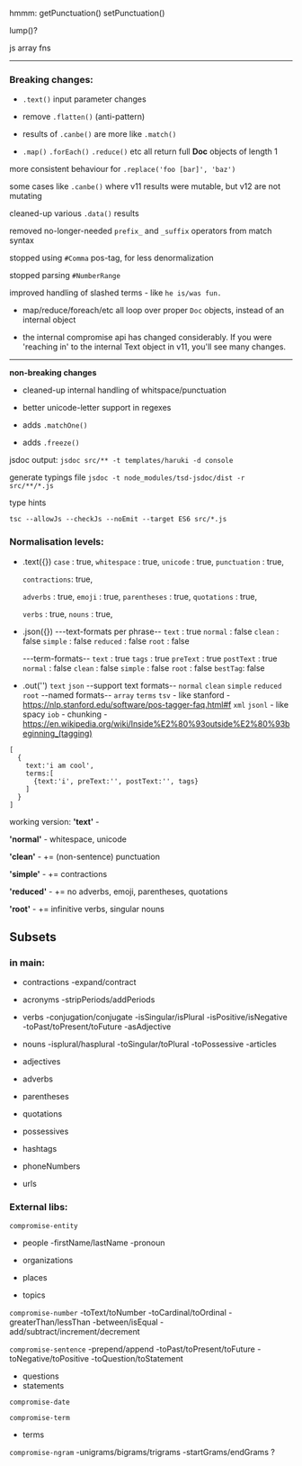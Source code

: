 hmmm:
  getPunctuation()
  setPunctuation()

  lump()?

  js array fns


---
### Breaking changes:
 
* `.text()` input parameter changes
  
* remove `.flatten()` (anti-pattern)

* results of `.canbe()` are more like `.match()`

* `.map()` `.forEach()` `.reduce()` etc all return full **Doc** objects of length 1

more consistent behaviour for `.replace('foo [bar]', 'baz')`

some cases like `.canbe()` where v11 results were mutable, but v12 are not mutating

cleaned-up various `.data()` results

removed no-longer-needed `prefix_` and `_suffix` operators from match syntax

stopped using `#Comma` pos-tag, for less denormalization

stopped parsing `#NumberRange`

improved handling of slashed terms - like `he is/was fun.`

* map/reduce/foreach/etc all loop over proper `Doc` objects, instead of an internal object

* the internal compromise api has changed considerably. If you were 'reaching in' to the internal Text object in v11, you'll see many changes.
---

**non-breaking changes**

* cleaned-up internal handling of whitspace/punctuation
  
* better unicode-letter support in regexes

* adds `.matchOne()`
* adds `.freeze()`


jsdoc output:
`jsdoc src/** -t templates/haruki -d console`

generate typings file
`jsdoc -t node_modules/tsd-jsdoc/dist -r src/**/*.js`

type hints

`tsc --allowJs --checkJs --noEmit --target ES6 src/*.js`


### Normalisation levels:

* .text({})
    `case` : true,
    `whitespace` : true,
    `unicode` : true,
    `punctuation` : true,

    `contractions`:  true,

    `adverbs` : true,
    `emoji` : true,
    `parentheses` : true,
    `quotations` : true,

    `verbs` : true,
    `nouns` : true,

* .json({})
  ---text-formats per phrase--
    `text` : true
    `normal` : false
    `clean` : false
    `simple` : false
    `reduced` : false
    `root` : false

  ---term-formats--
    `text` : true
    `tags` : true
    `preText` : true
    `postText` : true
    `normal` : false
    `clean` : false
    `simple` : false
    `root` : false
    `bestTag`: false


* .out('')
  `text`
  `json`
    --support text formats--
  `normal`
  `clean`
  `simple`
  `reduced`
  `root`
   --named formats--
  `array`
  `terms`
  `tsv` - like stanford  -https://nlp.stanford.edu/software/pos-tagger-faq.html#f
  `xml`
  `jsonl` - like spacy
  `iob` - chunking - https://en.wikipedia.org/wiki/Inside%E2%80%93outside%E2%80%93beginning_(tagging)

```
[
  {
    text:'i am cool',
    terms:[
      {text:'i', preText:'', postText:'', tags}
    ]
  }
]
```

working version:
**'text'** -

**'normal'** - whitespace, unicode

**'clean'** - += (non-sentence) punctuation

**'simple'** - += contractions

**'reduced'** - += no adverbs, emoji, parentheses, quotations

**'root'** - += infinitive verbs, singular nouns


## Subsets

### in main:

- contractions
  -expand/contract

- acronyms
  -stripPeriods/addPeriods

* verbs
  -conjugation/conjugate
  -isSingular/isPlural
  -isPositive/isNegative
  -toPast/toPresent/toFuture
  -asAdjective

* nouns
  -isplural/hasplural
  -toSingular/toPlural
  -toPossessive
  -articles

* adjectives
* adverbs
* parentheses
* quotations
* possessives

* hashtags
* phoneNumbers
* urls

### External libs:

`compromise-entity`

- people
  -firstName/lastName
  -pronoun

- organizations
- places
- topics

`compromise-number`
-toText/toNumber
-toCardinal/toOrdinal
-greaterThan/lessThan
-between/isEqual
-add/subtract/increment/decrement

`compromise-sentence`
-prepend/append
-toPast/toPresent/toFuture
-toNegative/toPositive
-toQuestion/toStatement

- questions
- statements

`compromise-date`

`compromise-term`

- terms

`compromise-ngram`
-unigrams/bigrams/trigrams
-startGrams/endGrams ?

